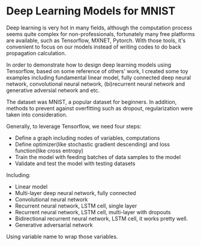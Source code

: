 # Deep Learning Models for MNIST
Deep learning is very hot in many fields, although the computation process seems quite complex for non-professionals, fortunately many free platforms are available,   such as Tensorflow, MXNET, Pytorch. With those tools, it's convenient to focus on our models instead of writing codes to do back propagation calculation.

In order to demonstrate how to design deep learning models using Tensorflow, based on some reference of others' work, I created some toy examples including fundamental linear model, fully connected deep neural network, convolutional neural network, (bi)recurrent neural network and generative adversial network and etc. 

The dataset was MNIST, a popular dataset for beginners. In addition, methods to prevent against overfitting such as dropout, regularization were taken into consideration.

Generally, to leverage Tensorflow, we need four steps: 
- Define a graph including nodes of variables, computations
- Define optimizer(like stochastic gradient descending) and loss function(like cross entropy)
- Train the model with feeding batches of data samples to the model
- Validate and test the model with testing datasets

Including:
- Linear model
- Multi-layer deep neural network, fully connected
- Convolutional neural network
- Recurrent neural network, LSTM cell, single layer
- Recurrent neural network, LSTM cell, multi-layer with dropouts
- Bidirectional recurrent neural network, LSTM cell, it works pretty well.
- Generative adversarial network

Using variable name to wrap those variables.
